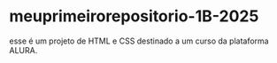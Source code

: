 # meuprimeirorepositorio-1B-2025
esse é um projeto de HTML e CSS destinado a um curso da plataforma ALURA.
